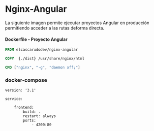 # Nginx-Angular

La siguiente imagen permite ejecutar proyectos Angular en producción permitiendo acceder a las rutas deforma directa.

#### Dockerfile - Proyecto Angular

```dockerfile
FROM elcascarudodev/nginx-angular

COPY  {./dist} /usr/share/nginx/html

CMD ["nginx", "-g", "daemon off;"]
```
### docker-compose
```docker-compose
version: '3.1'

service:

	frontend:
		build: .
		restart: always
		ports:
			- 4200:80
```
